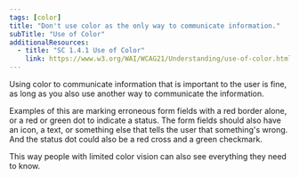 ```yaml
---
tags: [color]
title: "Don't use color as the only way to communicate information."
subTitle: "Use of Color"
additionalResources:
  - title: "SC 1.4.1 Use of Color"
    link: https://www.w3.org/WAI/WCAG21/Understanding/use-of-color.html
---
```


Using color to communicate information that is important to the user is fine, as long as you also use another way to communicate the information.

Examples of this are marking erroneous form fields with a red border alone, or a red or green dot to indicate a status. The form fields should also have an icon, a text, or something else that tells the user that something's wrong. And the status dot could also be a red cross and a green checkmark.

This way people with limited color vision can also see everything they need to know.
